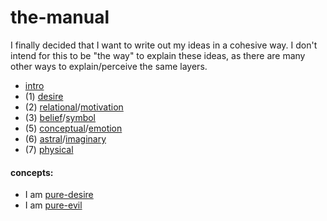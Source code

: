 # the-manual

I finally decided that I want to write out my ideas in a cohesive way. I don't intend for this to be "the way" to explain these ideas, as there are many other ways to explain/perceive the same layers.

- [intro](/intro.md)
- (1) [desire](/desire.md)
- (2) [relational](/relational.md)/[motivation](/motivation.md)
- (3) [belief](/belief.md)/[symbol](/symbol.md)
- (5) [conceptual](/concept.md)/[emotion](/emotion.md)
- (6) [astral](/astral.md)/[imaginary](/imaginary.md)
- (7) [physical](/physical.md)

#### concepts:
- I am [pure-desire](/concepts/pure-desire.md)
- I am [pure-evil](/concepts/pure-evil.md)
